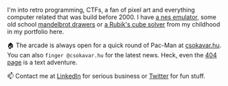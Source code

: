 I'm into retro programming, CTFs, a fan of pixel art 
and everything computer related that was build before 2000.
 I have [a nes emulator](https://nes.csokavar.hu), 
some old school [mandelbrot drawers](https://mandelbrot.csokavar.hu) 
or [a Rubik's cube solver](https://rubik.csokavar.hu) from my childhood
in my portfolio here.

🏠  The arcade is always open for a quick round of Pac-Man at
 [csokavar.hu](https://csokavar.hu/about). You can 
also `finger @csokavar.hu` for the latest news. Heck, even the 
[404 page](https://404.csokavar.hu) is a text adventure.

📫 Contact me at [LinkedIn](https://www.linkedin.com/in/ncsdavid/) for 
serious business or [Twitter](https://twitter.com/encse) for fun stuff.
